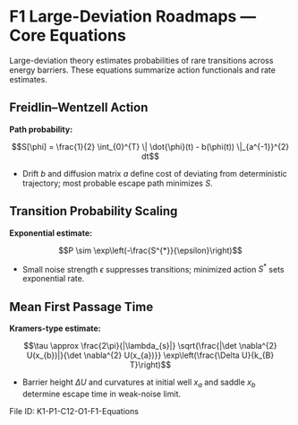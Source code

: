 # F1 Large-Deviation Roadmaps — Core Equations

Large-deviation theory estimates probabilities of rare transitions across energy barriers. These equations summarize action functionals and rate estimates.

## Freidlin–Wentzell Action
**Path probability:**

$$S[\phi] = \frac{1}{2} \int_{0}^{T} \| \dot{\phi}(t) - b(\phi(t)) \|_{a^{-1}}^{2} dt$$

- Drift $b$ and diffusion matrix $a$ define cost of deviating from deterministic trajectory; most probable escape path minimizes $S$.

## Transition Probability Scaling
**Exponential estimate:**

$$P \sim \exp\left(-\frac{S^{*}}{\epsilon}\right)$$

- Small noise strength $\epsilon$ suppresses transitions; minimized action $S^{*}$ sets exponential rate.

## Mean First Passage Time
**Kramers-type estimate:**

$$\tau \approx \frac{2\pi}{|\lambda_{s}|} \sqrt{\frac{|\det \nabla^{2} U(x_{b})|}{\det \nabla^{2} U(x_{a})}} \exp\left(\frac{\Delta U}{k_{B} T}\right)$$

- Barrier height $\Delta U$ and curvatures at initial well $x_{a}$ and saddle $x_{b}$ determine escape time in weak-noise limit.

File ID: K1-P1-C12-O1-F1-Equations
